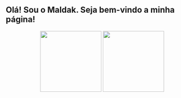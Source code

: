 ## Olá! Sou o Maldak. Seja bem-vindo a minha página!
<div align=center>
  <img max-width=100% height=160em src="https://github-readme-stats.vercel.app/api?username=Maldak123&show_icons=true&theme=vision-friendly-dark&bg_color=0D1117"/>
  <img max-width=100% height=160em wid src="https://github-readme-stats.vercel.app/api/top-langs/?username=Maldak123&layout=donut&show_icons=true&theme=vision-friendly-dark&bg_color=0D1117"
</div>

